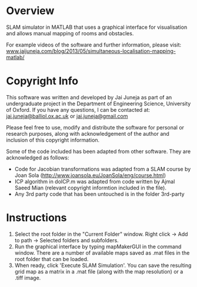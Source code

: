 Overview
========

SLAM simulator in MATLAB that uses a graphical interface for visualisation and allows manual mapping of rooms and obstacles.

For example videos of the software and further information, please visit:
www.jaijuneja.com/blog/2013/05/simultaneous-localisation-mapping-matlab/

Copyright Info
=============

This software was written and developed by Jai Juneja as part of an undergraduate project in the Department of Engineering Science, University of Oxford. If you have any questions, I can be contacted at:
jai.juneja@balliol.ox.ac.uk or jai.juneja@gmail.com

Please feel free to use, modify and distribute the software for personal or research purposes, along with acknowledgement of the author and inclusion of this copyright information.

Some of the code included has been adapted from other software. They are acknowledged as follows:
* Code for Jacobian transformations was adapted from a SLAM course by Joan Sola (http://www.joansola.eu/JoanSola/eng/course.html)
* ICP algorithm in doICP.m was adapted from code written by Ajmal Saeed Mian (relevant copyright informtion included in the file).
* Any 3rd party code that has been untouched is in the folder 3rd-party

Instructions
============

1. Select the root folder in the "Current Folder" window. Right click -> Add to path -> Selected folders and subfolders.
2. Run the graphical interface by typing mapMakerGUI in the command window. There are a number of available maps saved as .mat files in the root folder that can be loaded.
3. When ready, click 'Execute SLAM Simulation'. You can save the resulting grid map as a matrix in a .mat file (along with the map resolution) or a .tiff image.